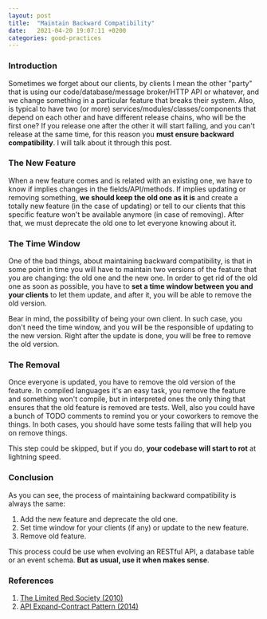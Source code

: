 ```yaml
---
layout: post
title:  "Maintain Backward Compatibility"
date:   2021-04-20 19:07:11 +0200
categories: good-practices
---
```

### Introduction

Sometimes we forget about our clients, by clients I mean the other "party" that is using our code/database/message broker/HTTP API 
or whatever, and we change something in a particular feature that breaks their system. Also, is typical to have two (or more) services/modules/classes/components 
that depend on each other and have different release chains, who will be the first one? If you release one after the other 
it will start failing, and you can't release at the same time, for this reason you **must ensure backward compatibility**. I 
will talk about it through this post.

### The New Feature

When a new feature comes and is related with an existing one, we have to know if implies changes in the fields/API/methods. 
If implies updating or removing something, **we should keep the old one as it is** and create a totally new feature 
(in the case of updating) or tell to our clients that this specific feature won't be available anymore (in case of removing). 
After that, we must deprecate the old one to let everyone knowing about it.

### The Time Window

One of the bad things, about maintaining backward compatibility, is that in some point in time you will have to maintain two versions 
of the feature that you are changing: the old one and the new one. In order to get rid of the old one as soon as possible, you have 
to **set a time window between you and your clients** to let them update, and after it, you will be able to remove the old version.

Bear in mind, the possibility of being your own client. In such case, you don't need the time window, and you will be the 
responsible of updating to the new version. Right after the update is done, you will be free to remove the old version.

### The Removal

Once everyone is updated, you have to remove the old version of the feature. In compiled languages it's an easy task, you 
remove the feature and something won't compile, but in interpreted ones the only thing that ensures that the old feature is 
removed are tests. Well, also you could have a bunch of TODO comments to remind you or your coworkers to remove the things. 
In both cases, you should have some tests failing that will help you on remove things.

This step could be skipped, but if you do, **your codebase will start to rot** at lightning speed.

### Conclusion

As you can see, the process of maintaining backward compatibility is always the same:

1. Add the new feature and deprecate the old one.
2. Set time window for your clients (if any) or update to the new feature.
3. Remove old feature.

This process could be use when evolving an RESTful API, a database table or an event schema. **But as usual, use it when makes 
sense**.

### References

1. [The Limited Red Society (2010)](https://www.infoq.com/presentations/The-Limited-Red-Society)
2. [API Expand-Contract Pattern (2014)](https://martinfowler.com/bliki/ParallelChange.html)